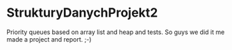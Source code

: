 # StrukturyDanychProjekt2
Priority queues based on array list and heap and tests.
So guys we did it me made a project and report. ;-)
